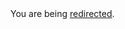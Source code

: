 <html><body>You are being <a href="https://raw.githubusercontent.com/codefellows/seattle-301d18/master/04-handlebars/portfolio-assignment/README.md">redirected</a>.</body></html>